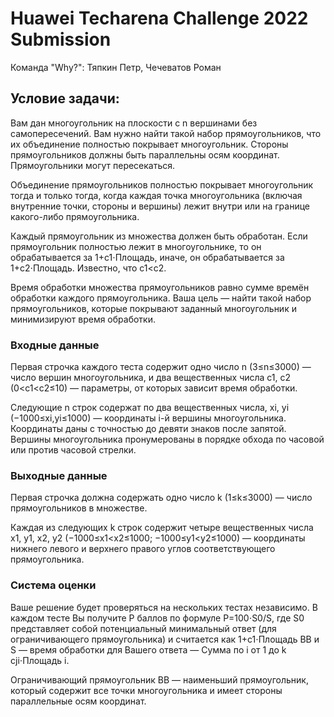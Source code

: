 # Huawei Techarena Challenge 2022 Submission

Команда "Why?": Тяпкин Петр, Чечеватов Роман

## Условие задачи:
Вам дан многоугольник на плоскости с n вершинами без самопересечений. 
Вам нужно найти такой набор прямоугольников, что их объединение полностью покрывает многоугольник. 
Стороны прямоугольников должны быть параллельны осям координат. Прямоугольники могут пересекаться.

Объединение прямоугольников полностью покрывает многоугольник тогда и только тогда, 
когда каждая точка многоугольника (включая внутренние точки, стороны и вершины) лежит внутри или на границе какого-либо прямоугольника.

Каждый прямоугольник из множества должен быть обработан. 
Если прямоугольник полностью лежит в многоугольнике, то он обрабатывается за 1+c1⋅Площадь, 
иначе, он обрабатывается за 1+c2⋅Площадь. 
Известно, что c1<c2.

Время обработки множества прямоугольников равно сумме времён обработки каждого прямоугольника. 
Ваша цель — найти такой набор прямоугольников, которые покрывают заданный многоугольник и минимизируют время обработки.

### Входные данные

Первая строчка каждого теста содержит одно число n
 (3≤n≤3000) — число вершин многоугольника, и два вещественных числа c1, c2 (0<c1<c2≤10) — параметры, от которых зависит время обработки.

Следующие n строк содержат по два вещественных числа, xi, yi (−1000≤xi,yi≤1000) 
— координаты i-й вершины многоугольника. 
Координаты даны с точностью до девяти знаков после запятой. 
Вершины многоугольника пронумерованы в порядке обхода по часовой или против часовой стрелки.

### Выходные данные

Первая строчка должна содержать одно число k (1≤k≤3000) — число прямоугольников в множестве.

Каждая из следующих k строк содержит четыре вещественных числа x1, y1, x2, y2 (−1000≤x1<x2≤1000; −1000≤y1<y2≤1000) — 
координаты нижнего левого и верхнего правого углов соответствующего прямоугольника.

### Система оценки
Ваше решение будет проверяться на нескольких тестах независимо. 
В каждом тесте Вы получите P баллов по формуле P=100⋅S0/S, 
где S0 представляет собой потенциальный минимальный ответ (для ограничивающего прямоугольника) 
и считается как 1+c1⋅Площадь BB и S — время обработки для Вашего ответа — Сумма по i от 1 до k cji⋅Площадь i.

Ограничивающий прямоугольник BB — наименьший прямоугольник, который содержит все точки многоугольника и имеет стороны параллельные осям координат.
